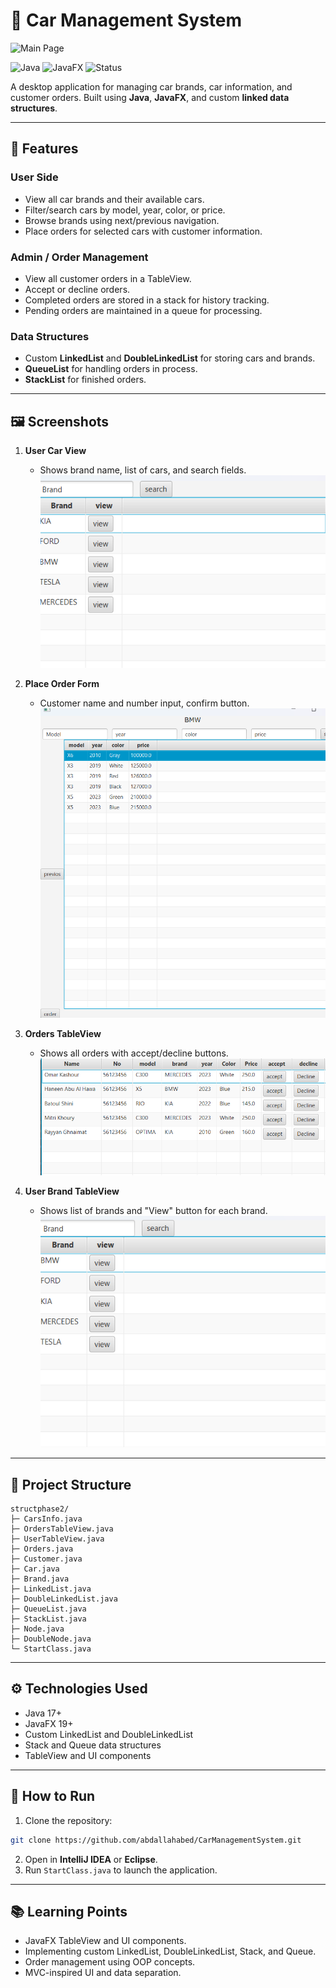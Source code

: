 

# 🚗 Car Management System
![Main Page](images/main_page.png)

![Java](https://img.shields.io/badge/language-Java-blue) ![JavaFX](https://img.shields.io/badge/UI-JavaFX-orange) ![Status](https://img.shields.io/badge/status-Completed-brightgreen)

A desktop application for managing car brands, car information, and customer orders. Built using **Java**, **JavaFX**, and custom **linked data structures**.

---

## 📝 Features

### User Side

* View all car brands and their available cars.
* Filter/search cars by model, year, color, or price.
* Browse brands using next/previous navigation.
* Place orders for selected cars with customer information.

### Admin / Order Management

* View all customer orders in a TableView.
* Accept or decline orders.
* Completed orders are stored in a stack for history tracking.
* Pending orders are maintained in a queue for processing.

### Data Structures

* Custom **LinkedList** and **DoubleLinkedList** for storing cars and brands.
* **QueueList** for handling orders in process.
* **StackList** for finished orders.

---

## 🖼️ Screenshots


1. **User Car View**
   * Shows brand name, list of cars, and search fields.
   ![User Car View](images/car_view.png)

2. **Place Order Form**
   * Customer name and number input, confirm button.
    ![Order Form](images/order_form.png)

3. **Orders TableView**
   * Shows all orders with accept/decline buttons.
   ![Orders Table](images/orders_table.png)

4. **User Brand TableView**
   * Shows list of brands and "View" button for each brand.
    ![Brand Table](images/brand_table.png)



---

## 📁 Project Structure

```
structphase2/
├─ CarsInfo.java
├─ OrdersTableView.java
├─ UserTableView.java
├─ Orders.java
├─ Customer.java
├─ Car.java
├─ Brand.java
├─ LinkedList.java
├─ DoubleLinkedList.java
├─ QueueList.java
├─ StackList.java
├─ Node.java
├─ DoubleNode.java
└─ StartClass.java
```

---

## ⚙️ Technologies Used

* Java 17+
* JavaFX 19+
* Custom LinkedList and DoubleLinkedList
* Stack and Queue data structures
* TableView and UI components

---

## 🚀 How to Run

1. Clone the repository:

```bash
git clone https://github.com/abdallahabed/CarManagementSystem.git
```

2. Open in **IntelliJ IDEA** or **Eclipse**.
3. Run `StartClass.java` to launch the application.

---

## 📚 Learning Points

* JavaFX TableView and UI components.
* Implementing custom LinkedList, DoubleLinkedList, Stack, and Queue.
* Order management using OOP concepts.
* MVC-inspired UI and data separation.


